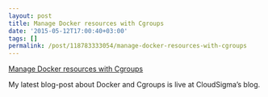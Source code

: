 ```yaml
---
layout: post
title: Manage Docker resources with Cgroups
date: '2015-05-12T17:00:40+03:00'
tags: []
permalink: /post/118783333054/manage-docker-resources-with-cgroups
---
```

[Manage Docker resources with Cgroups](https://www.cloudsigma.com/manage-docker-resources-with-cgroups/)  

My latest blog-post about Docker and Cgroups is live at CloudSigma’s blog.

